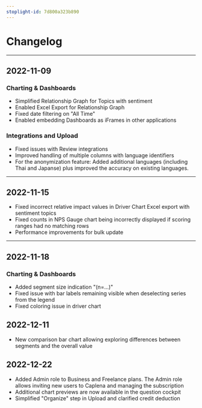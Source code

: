 ```yaml
---
stoplight-id: 7d800a323b890
---
```

# Changelog
---
## 2022-11-09

### Charting & Dashboards
* Simplified Relationship Graph for Topics with sentiment
* Enabled Excel Export for Relationship Graph
* Fixed date filtering on "All Time"
* Enabled embedding Dashboards as iFrames in other applications

### Integrations and Upload
* Fixed issues with Review integrations
* Improved handling of multiple columns with language identifiers
* For the anonymization feature: Added additional languages (including Thai and Japanse) plus improved the accuracy on existing languages.
---

## 2022-11-15

* Fixed incorrect relative impact values in Driver Chart Excel export with sentiment topics
* Fixed counts in NPS Gauge chart being incorrectly displayed if scoring ranges had no matching rows
* Performance improvements for bulk update

---

## 2022-11-18

### Charting & Dashboards
* Added segment size indication "(n=...)"
* Fixed issue with bar labels remaining visible when deselecting series from the legend
* Fixed coloring issue in driver chart

## 2022-12-11

* New comparison bar chart allowing exploring differences between segments and the overall value

## 2022-12-22

* Added Admin role to Business and Freelance plans. The Admin role allows inviting new users to Caplena and managing the subscription
* Additional chart previews are now available in the question cockpit
* Simplified "Organize" step in Upload and clarified credit deduction